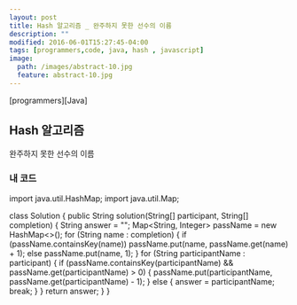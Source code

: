 ```yaml
---
layout: post
title: Hash 알고리즘 _ 완주하지 못한 선수의 이름
description: ""
modified: 2016-06-01T15:27:45-04:00
tags: [programmers,code, java, hash , javascript]
image:
  path: /images/abstract-10.jpg
  feature: abstract-10.jpg
---
```


[programmers][Java]
## Hash 알고리즘
완주하지 못한 선수의 이름

### 내 코드

import java.util.HashMap;
import java.util.Map;

class Solution {
	public String solution(String[] participant, String[] completion) {
		String answer = "";
		Map<String, Integer> passName = new HashMap<>();
		for (String name : completion) {
			if (passName.containsKey(name))
				passName.put(name, passName.get(name) + 1);
			else
				passName.put(name, 1);
		}
		for (String participantName : participant) {
			if (passName.containsKey(participantName) && passName.get(participantName) > 0) {
				passName.put(participantName, passName.get(participantName) - 1);
			} else {
				answer = participantName;
				break;
			}
		}
		return answer;
	}
}


